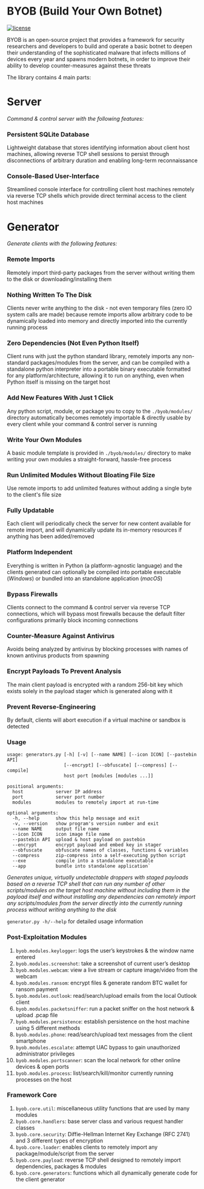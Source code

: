 # BYOB (Build Your Own Botnet)
[![license](https://img.shields.io/badge/license-GPL--3.0-green.svg)](https://github.com/colental/byob/blob/master/LICENSE)

BYOB is an open-source project that provides a framework for security researchers 
and developers to build and operate a basic botnet to deepen their understanding
of the sophisticated malware that infects millions of devices every year and spawns
modern botnets, in order to improve their ability to develop counter-measures against 
these threats

The library contains 4 main parts:

# Server   

*Command & control server with the following features:*

### Persistent SQLite Database

Lightweight database that stores identifying information about client host machines, 
allowing reverse TCP shell sessions to persist through disconnections of arbitrary
duration and enabling long-term reconnaissance 

### Console-Based User-Interface

Streamlined console interface for controlling client host machines remotely via 
reverse TCP shells which provide direct terminal access to the client host machines

# Generator

*Generate clients with the following features:*

### Remote Imports

Remotely import third-party packages from the server without writing them 
to the disk or downloading/installing them

### Nothing Written To The Disk 

Clients never write anything to the disk - not even temporary files (zero IO
system calls are made) because remote imports allow arbitrary code to be 
dynamically loaded into memory and directly imported into the currently running 
process

### Zero Dependencies (Not Even Python Itself)

Client runs with just the python standard library, remotely imports any non-standard
packages/modules from the server, and can be compiled with a standalone python 
interpreter into a portable binary executable formatted for any platform/architecture,
allowing it to run on anything, even when Python itself is missing on the target host

### Add New Features With Just 1 Click 

Any python script, module, or package you to copy to the `./byob/modules/` directory
automatically becomes remotely importable & directly usable by every client while 
your command & control server is running

### Write Your Own Modules

A basic module template is provided in `./byob/modules/` directory to make writing
your own modules a straight-forward, hassle-free process

### Run Unlimited Modules Without Bloating File Size

Use remote imports to add unlimited features without adding a single byte to the
client's file size 

### Fully Updatable

Each client will periodically check the server for new content available for
remote import, and will dynamically update its in-memory resources
if anything has been added/removed

### Platform Independent

Everything is written in Python (a platform-agnostic language) and the clients
generated can optionally be compiled into portable executable (*Windows*) or
bundled into an standalone application (*macOS*)

### Bypass Firewalls

Clients connect to the command & control server via reverse TCP connections, which
will bypass most firewalls because the default filter configurations primarily
block incoming connections

### Counter-Measure Against Antivirus

Avoids being analyzed by antivirus by blocking processes with names of known antivirus
products from spawning

### Encrypt Payloads To Prevent Analysis

The main client payload is encrypted with a random 256-bit key which exists solely
in the payload stager which is generated along with it

### Prevent Reverse-Engineering

By default, clients will abort execution if a virtual machine or sandbox is detected


### Usage 

    usage: generators.py [-h] [-v] [--name NAME] [--icon ICON] [--pastebin API]
                         [--encrypt] [--obfuscate] [--compress] [--compile]
                         host port [modules [modules ...]]

    positional arguments:
      host            server IP address
      port            server port number
      modules         modules to remotely import at run-time

    optional arguments:
      -h, --help      show this help message and exit
      -v, --version   show program's version number and exit
      --name NAME     output file name
      --icon ICON     icon image file name
      --pastebin API  upload & host payload on pastebin
      --encrypt       encrypt payload and embed key in stager
      --obfuscate     obfuscate names of classes, functions & variables
      --compress      zip-compress into a self-executing python script
      --exe           compile into a standalone executable
      --app           bundle into standalone application`

   *Generates unique, virtually undetectable droppers with staged payloads
   based on a reverse TCP shell that can run any number of other scripts/modules
   on the target host machine without including them in the payload itself and
   without installing any dependencies can remotely import any scripts/modules
   from the server directly into the currently running process without writing
   anything to the disk*

   `generator.py -h/--help` for detailed usage information

### Post-Exploitation Modules

   1) `byob.modules.keylogger`: logs the user’s keystrokes & the window name entered
   2) `byob.modules.screenshot`: take a screenshot of current user’s desktop
   3) `byob.modules.webcam`: view a live stream or capture image/video from the webcam
   4) `byob.modules.ransom`: encrypt files & generate random BTC wallet for ransom payment
   5) `byob.modules.outlook`: read/search/upload emails from the local Outlook client
   6) `byob.modules.packetsniffer`: run a packet sniffer on the host network & upload .pcap file
   7) `byob.modules.persistence`: establish persistence on the host machine using 5 different methods
   8) `byob.modules.phone`: read/search/upload text messages from the client smartphone
   9) `byob.modules.escalate`: attempt UAC bypass to gain unauthorized administrator privileges
   10) `byob.modules.portscanner`: scan the local network for other online devices & open ports
   11) `byob.modules.process`: list/search/kill/monitor currently running processes on the host

### Framework Core

   1) `byob.core.util`: miscellaneous utility functions that are used by many modules
   2) `byob.core.handlers`: base server class and various request handler classes
   3) `byob.core.security`: Diffie-Hellman Internet Key Exchange (RFC 2741) and 3 different types of encryption
   4) `byob.core.loader`: enables clients to remotely import any package/module/script from the server
   5) `byob.core.payload`: reverse TCP shell designed to remotely import dependencies, packages & modules
   6) `byob.core.generators`: functions which all dynamically generate code for the client generator

